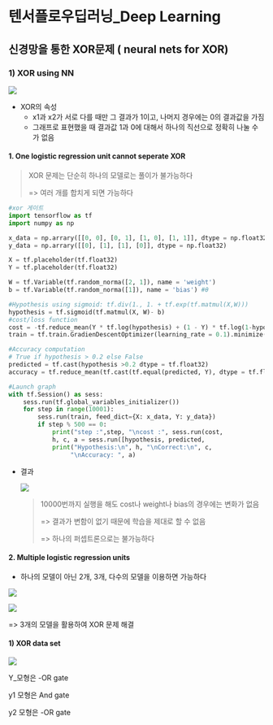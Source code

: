 # 텐서플로우딥러닝_Deep Learning

## 신경망을 통한 XOR문제 ( neural nets for XOR)

### 1) XOR using NN

![](https://i.ytimg.com/vi/kNPGXgzxoHw/maxresdefault.jpg)



- XOR의 속성
  - x1과 x2가 서로 다를 때만 그 결과가 1이고, 나머지 경우에는 0의 결과값을 가짐
  - 그래프로 표현했을 때 결과값 1과 0에 대해서 하나의 직선으로 정확히 나눌 수가 없음



#### 1. One logistic regression unit cannot seperate XOR

> XOR 문제는 단순히 하나의 모델로는 풀이가 불가능하다
>
> => 여러 개를 합치게 되면 가능하다

``` python
#xor 게이트
import tensorflow as tf
import numpy as np

x_data = np.arrary([[0, 0], [0, 1], [1, 0], [1, 1]], dtype = np.float32)
y_data = np.arrary([[0], [1], [1], [0]], dtype = np.float32)

X = tf.placeholder(tf.float32)
Y = tf.placeholder(tf.float32)

W = tf.Variable(tf.random_norma([2, 1]), name = 'weight')
b = tf.Variable(tf.random_norma([1]), name = 'bias') #θ

#Hypothesis using sigmoid: tf.div(1., 1. + tf.exp(tf.matmul(X,W)))
hypothesis = tf.sigmoid(tf.matmul(X, W)- b)
#cost/loss function
cost = -tf.reduce_mean(Y * tf.log(hypothesis) + (1 - Y) * tf.log(1-hypothesis))
train = tf.train.GradienDescentOptimizer(learning_rate = 0.1).minimize(cost)

#Accuracy computation
# True if hypothesis > 0.2 else False
predicted = tf.cast(hypothesis >0.2 dtype = tf.float32)
accuracy = tf.reduce_mean(tf.cast(tf.equal(predicted, Y), dtype = tf.float32))

#Launch graph
with tf.Session() as sess:
    sess.run(tf.global_variables_initializer())
    for step in range(10001):
        sess.run(train, feed_dict={X: x_data, Y: y_data})
        if step % 500 == 0:
            print("step :",step, "\ncost :", sess.run(cost, 				  feed_dict={X: x_data, Y: y_data}), "\nWeight 					 : \n", sess.run(W), "\nbias: \n", 							  sess.run(b))
            h, c, a = sess.run([hypothesis, predicted, 						accuracy], feed_dict = {X: x_data, Y: y_data})
            print("Hypothesis:\n", h, "\nCorrect:\n", c, 
                 "\nAccuracy: ", a)
```



- 결과

  ![](C:\Users\jdb96\AppData\Roaming\Typora\typora-user-images\image-20200304002843119.png)

  > 10000번까지 실행을 해도 cost나 weight나 bias의 경우에는 변화가 없음
  >
  > => 결과가 변함이 없기 때문에 학습을 제대로 할 수 없음
  >
  > => 하나의 퍼셉트론으로는 불가능하다

#### 2. Multiple logistic regression units

- 하나의 모델이 아닌 2개, 3개, 다수의 모델을 이용하면 가능하다

![](C:\Users\jdb96\AppData\Roaming\Typora\typora-user-images\image-20200304003118767.png)



![](C:\Users\jdb96\AppData\Roaming\Typora\typora-user-images\image-20200304003739396.png)

=> 3개의 모델을 활용하여 XOR 문제 해결



#### 1) XOR data set

![](C:\Users\jdb96\AppData\Roaming\Typora\typora-user-images\image-20200304003904253.png)

Y_모형은 -OR gate

y1 모형은 And gate

y2 모형은 -OR gate


